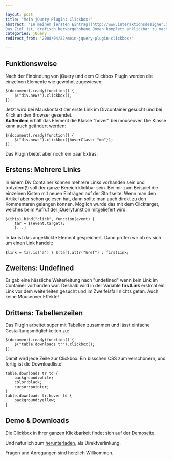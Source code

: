 ```yaml
---

layout: post
title: "Mein jQuery Plugin: Clickbox!"
abstract: 'In meinem [ersten Eintrag](http://www.interaktionsdesigner.de/2008/04/03/mehr-klickflache/) bin ich schon auf die Thematik der größeren Klickfläche in Elementen eingegangen.  
Das Ziel ist, grafisch hervorgehobene Boxen komplett anklickbar zu machen. Inspiriert vom [WebDesignerWall](http://www.webdesignerwall.com/tutorials/jquery-tutorials-for-designers/) habe ich die Funktion etwas erweitert und in ein praktisches PlugIn verpackt: Die **Clickbox!**'
categories: jQuery
redirect_from: "2008/04/22/mein-jquery-plugin-clickbox/"

---
```


## Funktionsweise

Nach der Einbindung von jQuery und dem Clickbox PlugIn werden die einzelnen Elemente wie gewohnt zugewiesen:

    $(document).ready(function() {
    	$("div.news").clickbox();
    });

Jetzt wird bei Mauskontakt der erste Link im Divcontainer gesucht und bei Klick an den Browser gesendet.  
**Außerdem** erhält das Element die Klasse "hover" bei mouseover. Die Klasse kann auch geändert werden:

    $(document).ready(function() {
    	$("div.news").clickbox({hoverClass: "mo"});
    });

Das Plugin bietet aber noch ein paar Extras:

## Erstens: Mehrere Links

In einem Div Container können mehrere Links vorhanden sein und trotzdem(!) soll der ganze Bereich klickbar sein. Bei mir zum Beispiel die einzelnen Kisten mit neuen Einträgen auf der Startseite. Wenn man den Artikel aber schon gelesen hat, dann sollte man auch direkt zu den Kommentaren gelangen können. Möglich wurde das mit dem Clicktarget, welches beim Aufruf der jQueryfunktion mitgeliefert wird.

    $(this).bind("click", function(event) {
    	tar = $(event.target);
    	[...]

In **tar** ist das angeklickte Element gespeichert. Dann prüfen wir ob es sich um einen Link handelt:

    $link = tar.is('a') ? $(tar).attr("href") : firstLink;

## Zweitens: Undefined

Es gab eine hässliche Weiterleitung nach "undefined" wenn kein Link im Container vorhanden war. Deshalb wird in der Variable **firstLink** erstmal ein Link vor dem weiterleiten gesucht und im Zweifelsfall nichts getan. Auch keine Mouseover Effekte!

## Drittens: Tabellenzeilen

Das PlugIn arbeitet super mit Tabellen zusammen und lässt einfache Gestalltungsmöglichkeiten zu:

    $(document).ready(function() {
    	$("table.downloads tr").clickbox();
    });

Damit wird jede Zeile zur Clickbox. Ein bisschen CSS zum verschönern, und fertig ist die Downloadliste!

    table.downloads tr td {
    	background:white;
    	color:black;	
    	cursor:pointer;
    }
    table.downloads tr.hover td {
    	background:yellow;
    }
    

## Demo & Downloads

Die Clickbox in ihrer ganzen Klickbarkeit findet sich auf der [Demoseite](http://www.interaktionsdesigner.de/demo/clickbox/).
  
  
Und natürlich zum [herunterladen](http://www.interaktionsdesigner.de/demo/clickbox/jquery.clickbox.js), als Direktverlinkung. 

Fragen und Anregungen sind herzlich Willkommen.